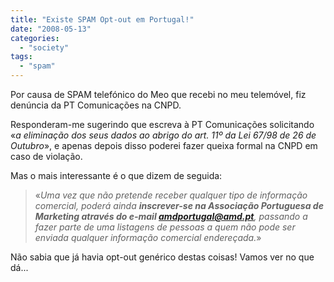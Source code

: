 ```yaml
---
title: "Existe SPAM Opt-out em Portugal!"
date: "2008-05-13"
categories: 
  - "society"
tags: 
  - "spam"
---
```


Por causa de SPAM telefónico do Meo que recebi no meu telemóvel, fiz denúncia da PT Comunicações na CNPD.

Responderam-me sugerindo que escreva à PT Comunicações solicitando «_a eliminação dos seus dados ao abrigo do art. 11º da Lei 67/98 de 26 de Outubro_», e apenas depois disso poderei fazer queixa formal na CNPD em caso de violação.

Mas o mais interessante é o que dizem de seguida:

> «_Uma vez que não pretende receber qualquer tipo de informação comercial, poderá ainda **inscrever-se na Associação Portuguesa de Marketing através do e-mail [amdportugal@amd.pt](mailto:amdportugal@amd.pt)**, passando a fazer parte de uma listagens de pessoas a quem não pode ser enviada qualquer informação comercial endereçada._»

Não sabia que já havia opt-out genérico destas coisas! Vamos ver no que dá...
